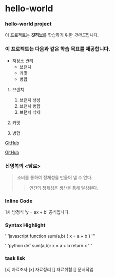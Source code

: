 # hello-world
### hello-world project

이 프로젝트는 **깃허브**를 학습하기 위한 *가이드*입니다.

### 이 프로젝트는 다음과 같은 학습 목표를 제공합니다.
* 저장소 관리
  * 브랜치
  * 커밋
  * 병합

1. 브랜치
   1. 브랜치 생성
   1. 브랜치 병합
   1. 브랜치 삭제

1. 커밋

1. 병합

[GitHub](https://github.com)

[GitHub](https://github.com!image/logo.jpg)

### 신영복의 <담로>
> 소비를 통하여 정체성을 만들어 낼 수 없다.
>> 인간의 정체성은 생산을 통해 달성된다.

### Inline Code
1차 방정식 'y = ax + b' 공식입니다.

### Syntax Highlight
'''javascript
function sum(a,b) {
  x = a + b
}
'''

'''python
def sum(a,b):
  x = a + b
  return x
'''

### task lisk
[x] 자료조사
[x] 자료정리
[] 자료취합
[] 문서작업



